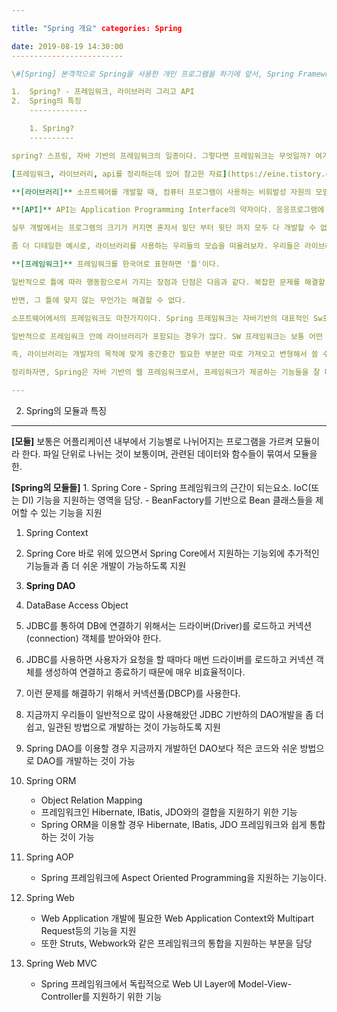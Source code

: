 ```yaml
---

title: "Spring 개요" categories: Spring

date: 2019-08-19 14:30:00
-------------------------

\#[Spring] 본격적으로 Spring을 사용한 개인 프로그램을 하기에 앞서, Spring Framework와 관련 툴들에 대해 명확한 이해가 필요할 것 같아서 하나씩 짚고 넘어가기로 했다.

1.	Spring? - 프레임워크, 라이브러리 그리고 API
2.	Spring의 특징
	-------------

	1. Spring?
	----------

spring? 스프링, 자바 기반의 프레임워크의 일종이다. 그렇다면 프레임워크는 무엇일까? 여기에서는 프레임워크, 라이브러리, api의 차이를 통해 스프링이 무엇인지 정리해 보고자 한다.

[프레임워크, 라이브러리, api를 정리하는데 있어 참고한 자료](https://eine.tistory.com/entry/라이브러리-API-ABI-뜻-비교-정리)

**[라이브러리]** 소프트웨어를 개발할 때, 컴퓨터 프로그램이 사용하는 비휘발성 자원의 모임이다. 구성 데이터, 문서, 도움말 자료, 메시지 틀, 미리 작성된 코드, 서브루틴(함수), 클래스, 값, 자료형 사양 등을 포함할 수 있다.

**[API]** API는 Application Programming Interface의 약자이다. 응응프로그램에 사용되는 인터페이스라는 말이다. 인터페이스는 무엇일끼? 간단하게 서로 다른 두 개 이상의 것들을 이어주는 '매개체'라고 생각하면 된다. 즉, API는 응용 프로그램을 작성할 때 필요한 매개체라는 해석이 가능하다. 그러면 매개체가 왜 필요한 것일까?

실무 개발에서는 프로그램의 크기가 커지면 혼자서 밑단 부터 윗단 까지 모두 다 개발할 수 없다. 따라서 서로간의 협업이나 이미 만들어진 소프트웨어 컴포넌트를 결합해서 만드는데, (라이브러리도 그 중 하나이다.) 그러한 컴포넌트들을 결합하기 위한 매개체들을 API라고 하는 것이다.

좀 더 디테일한 예시로, 라이브러리를 사용하는 우리들의 모습을 떠올려보자. 우리들은 라이브러리 클래스에 정의된 메소드들의 인자나, 리턴타입들을 내가 개발하는 어플리케이션 연결함으로서 라이브러리를 사용한다. 즉, 이 경우에는 해당 메소드들의 필요한 인자나 리턴 타입 등이 그 클래스 라이브러리의 API가 되는 것이다.

**[프레임워크]** 프레임워크를 한국어로 표현하면 '틀'이다.

일반적으로 틀에 따라 행동함으로서 가지는 장점과 단점은 다음과 같다. 복잡한 문제를 해결할 때 틀에 맞추어 행동을 하면 쉽게 해결 할 수 있다는 것이다.

반면, 그 틀에 맞지 않는 무언가는 해결할 수 없다.

소프트웨어에서의 프레임워크도 마찬가지이다. Spring 프레임워크는 자바기반의 대표적인 Sw프레임워크이다. Spring에서 제공하는 틀을 따르면 좀 더 효율적이고 쉽게 웹페이지를 만들 수 있다. 하지만, Spring은 웹페이지만을 만들 수 있는 틀이기 때문에, 안드로이드 앱을 만들지는 못한다.

일반적으로 프레임워크 안에 라이브러리가 포함되는 경우가 많다. SW 프레임워크는 보통 어떤 거대한 응용프로그램 등을 만들기 위한 "틀"인 경우가 많은데, 이를 위해서 미리 코딩된 코드조각(=라이브러리)들은 거의 당연히 들어가있다고 볼 수 있다.

즉, 라이브러리는 개발자의 목적에 맞게 중간중간 필요한 부분만 따로 가져오고 변형해서 쓸 수 있는 형태인 반면, 프레임워크는 그 자체로 프로그램을 만드는 거대한 틀이기 때문에 프레임워크의 본디 목적과 다른 프로그램은 만들 수가 없다.

정리하자면, Spring은 자바 기반의 웹 프레임워크로서, 프레임워크가 제공하는 기능들을 잘 따라간다면 프로그래머는 좀 더 쉽고 효율적이게 웹 어플리케이션을 만들 수 있게 되는 것이다. 그렇다면 Spring은 구체적으로 어떤 기능들을 제공하는 걸까? Spring이 제공하는 모듈을 통해 Spring의 기능과 그 특징을 살펴보자.

---
```


2. Spring의 모듈과 특징
-----------------------

**[모듈]** 보통은 어플리케이션 내부에서 기능별로 나뉘어지는 프로그램을 가르켜 모듈이라 한다. 파일 단위로 나뉘는 것이 보통이며, 관련된 데이터와 함수들이 묶여서 모듈을 한.

**[Spring의 모듈들]** 1. Spring Core - Spring 프레임워크의 근간이 되는요소. IoC(또는 DI) 기능을 지원하는 영역을 담당. - BeanFactory를 기반으로 Bean 클래스들을 제어할 수 있는 기능을 지원

1.	Spring Context
2.	Spring Core 바로 위에 있으면서 Spring Core에서 지원하는 기능외에 추가적인 기능들과 좀 더 쉬운 개발이 가능하도록 지원

3.	**Spring DAO**

4.	DataBase Access Object

5.	JDBC를 통하여 DB에 연결하기 위해서는 드라이버(Driver)를 로드하고 커넥션(connection) 객체를 받아와야 한다.

6.	JDBC를 사용하면 사용자가 요청을 할 때마다 매번 드라이버를 로드하고 커넥션 객체를 생성하여 연결하고 종료하기 때문에 매우 비효율적이다.

7.	이런 문제를 해결하기 위해서 커넥션풀(DBCP)를 사용한다.

8.	지금까지 우리들이 일반적으로 많이 사용해왔던 JDBC 기반하의 DAO개발을 좀 더 쉽고, 일관된 방법으로 개발하는 것이 가능하도록 지원

9.	Spring DAO를 이용할 경우 지금까지 개발하던 DAO보다 적은 코드와 쉬운 방법으로 DAO를 개발하는 것이 가능

10.	Spring ORM

	-	Object Relation Mapping
	-	프레임워크인 Hibernate, IBatis, JDO와의 결합을 지원하기 위한 기능
	-	Spring ORM을 이용할 경우 Hibernate, IBatis, JDO 프레임워크와 쉽게 통합하는 것이 가능

11.	Spring AOP

	-	Spring 프레임워크에 Aspect Oriented Programming을 지원하는 기능이다.

12.	Spring Web

	-	Web Application 개발에 필요한 Web Application Context와 Multipart Request등의 기능을 지원
	-	또한 Struts, Webwork와 같은 프레임워크의 통합을 지원하는 부분을 담당

13.	Spring Web MVC

	-	Spring 프레임워크에서 독립적으로 Web UI Layer에 Model-View-Controller를 지원하기 위한 기능
